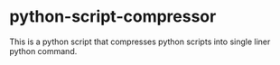 # python-script-compressor
This is a python script that compresses python scripts into single liner python command.
